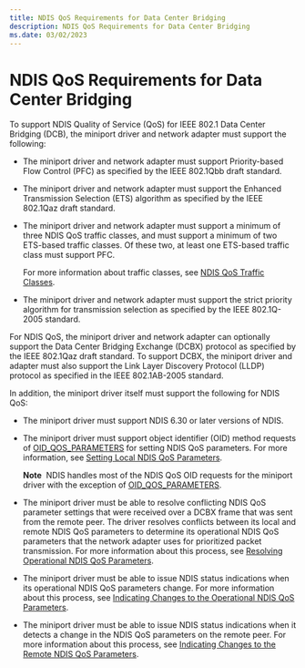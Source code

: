 ```yaml
---
title: NDIS QoS Requirements for Data Center Bridging
description: NDIS QoS Requirements for Data Center Bridging
ms.date: 03/02/2023
---
```


# NDIS QoS Requirements for Data Center Bridging


To support NDIS Quality of Service (QoS) for IEEE 802.1 Data Center Bridging (DCB), the miniport driver and network adapter must support the following:

-   The miniport driver and network adapter must support Priority-based Flow Control (PFC) as specified by the IEEE 802.1Qbb draft standard.

-   The miniport driver and network adapter must support the Enhanced Transmission Selection (ETS) algorithm as specified by the IEEE 802.1Qaz draft standard.

-   The miniport driver and network adapter must support a minimum of three NDIS QoS traffic classes, and must support a minimum of two ETS-based traffic classes. Of these two, at least one ETS-based traffic class must support PFC.

    For more information about traffic classes, see [NDIS QoS Traffic Classes](ndis-qos-traffic-classes.md).

-   The miniport driver and network adapter must support the strict priority algorithm for transmission selection as specified by the IEEE 802.1Q-2005 standard.

For NDIS QoS, the miniport driver and network adapter can optionally support the Data Center Bridging Exchange (DCBX) protocol as specified by the IEEE 802.1Qaz draft standard. To support DCBX, the miniport driver and adapter must also support the Link Layer Discovery Protocol (LLDP) protocol as specified in the IEEE 802.1AB-2005 standard.

In addition, the miniport driver itself must support the following for NDIS QoS:

-   The miniport driver must support NDIS 6.30 or later versions of NDIS.

-   The miniport driver must support object identifier (OID) method requests of [OID\_QOS\_PARAMETERS](./oid-qos-parameters.md) for setting NDIS QoS parameters. For more information, see [Setting Local NDIS QoS Parameters](setting-local-ndis-qos-parameters.md).

    **Note**  NDIS handles most of the NDIS QoS OID requests for the miniport driver with the exception of [OID\_QOS\_PARAMETERS](./oid-qos-parameters.md).

     

-   The miniport driver must be able to resolve conflicting NDIS QoS parameter settings that were received over a DCBX frame that was sent from the remote peer. The driver resolves conflicts between its local and remote NDIS QoS parameters to determine its operational NDIS QoS parameters that the network adapter uses for prioritized packet transmission. For more information about this process, see [Resolving Operational NDIS QoS Parameters](resolving-operational-ndis-qos-parameters.md).

-   The miniport driver must be able to issue NDIS status indications when its operational NDIS QoS parameters change. For more information about this process, see [Indicating Changes to the Operational NDIS QoS Parameters](indicating-changes-to-the-operational-ndis-qos-parameters.md).

-   The miniport driver must be able to issue NDIS status indications when it detects a change in the NDIS QoS parameters on the remote peer. For more information about this process, see [Indicating Changes to the Remote NDIS QoS Parameters](indicating-changes-to-the-remote-ndis-qos-parameters.md).

 

